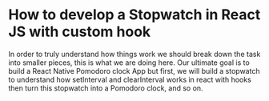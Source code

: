 # How to develop a Stopwatch in React JS with custom hook

In order to truly understand how things work we should break down the task into smaller pieces, this is what we are doing here. Our ultimate goal is to build a React Native Pomodoro clock App but first, we will build a stopwatch to understand how setInterval and clearInterval works in react with hooks then turn this stopwatch into a Pomodoro clock, and so on.
